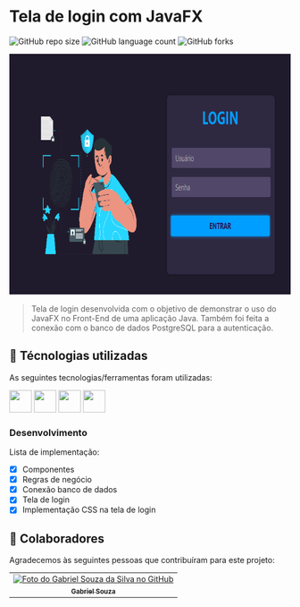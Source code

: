  # Tela de login com JavaFX

![GitHub repo size](https://img.shields.io/github/repo-size/gabrielsouzas/login-javafx?style=for-the-badge)
![GitHub language count](https://img.shields.io/github/languages/count/gabrielsouzas/login-javafx?style=for-the-badge)
![GitHub forks](https://img.shields.io/github/forks/gabrielsouzas/login-javafx?style=for-the-badge)

<img src="print\print-screen.png" alt="Print 01" height="430">

> Tela de login desenvolvida com o objetivo de demonstrar o uso do JavaFX no Front-End de uma aplicação Java. Também foi feita a conexão com o banco de dados PostgreSQL para a autenticação.

## 🚀 Técnologias utilizadas

As seguintes tecnologias/ferramentas foram utilizadas:

<img src="https://cdn.jsdelivr.net/gh/devicons/devicon/icons/vscode/vscode-original-wordmark.svg" width="40" height="40"/> <img src="https://cdn.jsdelivr.net/gh/devicons/devicon/icons/java/java-original-wordmark.svg" width="40" height="40"/> <img src="https://cdn.jsdelivr.net/gh/devicons/devicon/icons/postgresql/postgresql-original-wordmark.svg" width="40" height="40" /> <img src="https://cdn.jsdelivr.net/gh/devicons/devicon/icons/css3/css3-original-wordmark.svg" width="40" height="40"/>

### Desenvolvimento

Lista de implementação:

- [X] Componentes
- [X] Regras de negócio
- [X] Conexão banco de dados
- [X] Tela de login
- [X] Implementação CSS na tela de login

## 🤝 Colaboradores

Agradecemos às seguintes pessoas que contribuíram para este projeto:

<table>
  <tr>
    <td align="center">
      <a href="#">
        <img src="https://avatars.githubusercontent.com/u/104937852?v=4" width="100px;" alt="Foto do Gabriel Souza da Silva no GitHub"/><br>
        <sub>
          <b>Gabriel Souza</b>
        </sub>
      </a>
    </td>
  </tr>
</table>

